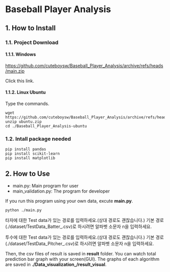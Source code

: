 # Baseball Player Analysis

## 1. How to Install

### 1.1. Project Download

#### 1.1.1. Windows

https://github.com/cuteboysw/Baseball_Player_Analysis/archive/refs/heads/main.zip

Click this link.

#### 1.1.2. Linux Ubuntu

Type the commands.

```
wget https://github.com/cuteboysw/Baseball_Player_Analysis/archive/refs/heads/ubuntu.zip
unzip ubuntu.zip
cd ./Baseball_Player_Analysis-ubuntu
```

### 1.2. Intall package needed
```
pip install pandas
pip install scikit-learn
pip install matplotlib
```

## 2. How to Use
* main.py: Main program for user
* main_validation.py: The program for developer

If you run this program using your own data, excute **main.py**.

```
python ./main.py
```

타자에 대한 Test data가 있는 경로를 입력하세요.(상대 경로도 괜찮습니다.) 기본 경로(./dataset/TestData_Batter_.csv)로 하시려면 알파벳 소문자 n을 입력하세요.

투수에 대한 Test data가 있는 경로를 입력하세요.(상대 경로도 괜찮습니다.) 기본 경로(./dataset/TestData_Pitcher_.csv)로 하시려면 알파벳 소문자 n을 입력하세요.

Then, the csv files of result is saved in **result** folder. You can watch total prediction bar graph with your screen(GUI). The graphs of each algorithm are saved in **./Data_visualization_/result_visual**.
